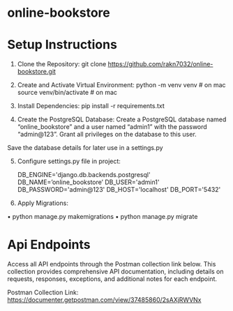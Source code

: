 # online-bookstore

# Setup Instructions

1. Clone the Repository:
  git clone https://github.com/rakn7032/online-bookstore.git

2. Create and Activate Virtual Environment:
  python -m venv venv  # on mac
  source venv/bin/activate  # on mac

3. Install Dependencies:
  pip install -r requirements.txt

4. Create the PostgreSQL Database:
  Create a PostgreSQL database named “online_bookstore”  and a user named “admin1”
 with the password “admin@123”. 
Grant all privileges on the database to this user.

  Save the database details for later use in a settings.py
  
5. Configure settings.py file in project:
   
    DB_ENGINE='django.db.backends.postgresql'
    DB_NAME=’online_bookstore’
    DB_USER='admin1'
    DB_PASSWORD='admin@123'
    DB_HOST='localhost'
    DB_PORT='5432'

6. Apply Migrations:

  • python manage.py makemigrations
  • python manage.py migrate

# Api Endpoints

Access all API endpoints through the Postman collection link below. This collection provides comprehensive API documentation, including details on requests, responses, exceptions, and additional notes for each endpoint.

Postman Collection Link: https://documenter.getpostman.com/view/37485860/2sAXjRWVNx
